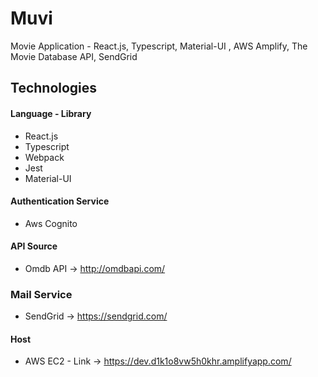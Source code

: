 # Muvi

Movie Application - React.js, Typescript, Material-UI , AWS Amplify, The Movie Database API, SendGrid

## Technologies

#### Language - Library

- React.js
- Typescript
- Webpack
- Jest
- Material-UI

#### Authentication Service

- Aws Cognito

#### API Source

- Omdb API -> http://omdbapi.com/

### Mail Service

- SendGrid -> https://sendgrid.com/

#### Host

- AWS EC2 - Link -> https://dev.d1k1o8vw5h0khr.amplifyapp.com/
